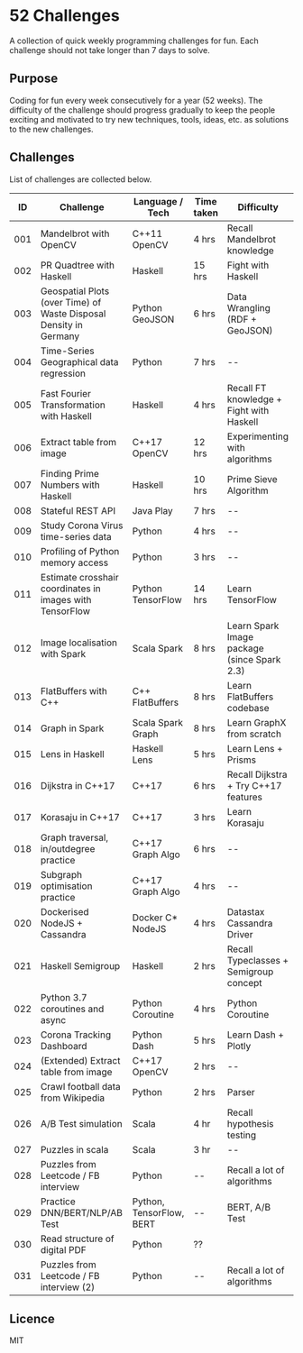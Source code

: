 # 52 Challenges

A collection of quick weekly programming challenges for fun. 
Each challenge should not take longer than 7 days to solve. 

## Purpose

Coding for fun every week consecutively for a year (52 weeks). 
The difficulty of the challenge should progress gradually to keep 
the people exciting and motivated to try new techniques, tools, ideas, etc. 
as solutions to the new challenges.

## Challenges 

List of challenges are collected below.

| ID  | Challenge                                | Language / Tech  | Time taken | Difficulty |
|-----|------------------------------------------|------------------|------------|------------|
| 001 | Mandelbrot with OpenCV                   | C++11 OpenCV     | 4 hrs      | Recall Mandelbrot knowledge |
| 002 | PR Quadtree with Haskell                 | Haskell          | 15 hrs     | Fight with Haskell |
| 003 | Geospatial Plots (over Time) of Waste Disposal Density in Germany | Python GeoJSON | 6 hrs | Data Wrangling (RDF + GeoJSON) |
| 004 | Time-Series Geographical data regression | Python           | 7 hrs      | --         |
| 005 | Fast Fourier Transformation with Haskell | Haskell          | 4 hrs      | Recall FT knowledge + Fight with Haskell |
| 006 | Extract table from image                 | C++17 OpenCV     | 12 hrs     | Experimenting with algorithms |
| 007 | Finding Prime Numbers with  Haskell      | Haskell          | 10 hrs     | Prime Sieve Algorithm | 
| 008 | Stateful REST API                        | Java Play        | 7 hrs      | -- |
| 009 | Study Corona Virus time-series data      | Python           | 4 hrs      | -- |
| 010 | Profiling of Python memory access        | Python           | 3 hrs      | -- |
| 011 | Estimate crosshair coordinates in images with TensorFlow    | Python TensorFlow | 14 hrs | Learn TensorFlow |
| 012 | Image localisation with Spark            | Scala Spark      | 8 hrs      | Learn Spark Image package (since Spark 2.3) |
| 013 | FlatBuffers with C++                     | C++ FlatBuffers  | 8 hrs      | Learn FlatBuffers codebase | 
| 014 | Graph in Spark                           | Scala Spark Graph| 8 hrs      | Learn GraphX from scratch |
| 015 | Lens in Haskell                          | Haskell Lens     | 5 hrs      | Learn Lens + Prisms |
| 016 | Dijkstra in C++17                        | C++17            | 6 hrs      | Recall Dijkstra + Try C++17 features |
| 017 | Korasaju in C++17                        | C++17            | 3 hrs      | Learn Korasaju |
| 018 | Graph traversal, in/outdegree practice   | C++17 Graph Algo | 6 hrs      | -- |
| 019 | Subgraph optimisation practice           | C++17 Graph Algo | 4 hrs      | -- |
| 020 | Dockerised NodeJS + Cassandra            | Docker C* NodeJS | 4 hrs      | Datastax Cassandra Driver |
| 021 | Haskell Semigroup                        | Haskell          | 2 hrs      | Recall Typeclasses + Semigroup concept | 
| 022 | Python 3.7 coroutines and async          | Python Coroutine | 4 hrs      | Python Coroutine |
| 023 | Corona Tracking Dashboard                | Python Dash      | 5 hrs      | Learn Dash + Plotly |
| 024 | (Extended) Extract table from image      | C++17 OpenCV     | 2 hrs      | -- |
| 025 | Crawl football data from Wikipedia       | Python           | 2 hrs      | Parser |
| 026 | A/B Test simulation                      | Scala            | 4 hr       | Recall hypothesis testing |
| 027 | Puzzles in scala                         | Scala            | 3 hr       | -- |
| 028 | Puzzles from Leetcode / FB interview     | Python           | --         | Recall a lot of algorithms |
| 029 | Practice DNN/BERT/NLP/AB Test            | Python, TensorFlow, BERT | -- | BERT, A/B Test |
| 030 | Read structure of digital PDF            | Python | ?? |
| 031 | Puzzles from Leetcode / FB interview (2) | Python           | -- | Recall a lot of algorithms |

## Licence

MIT
